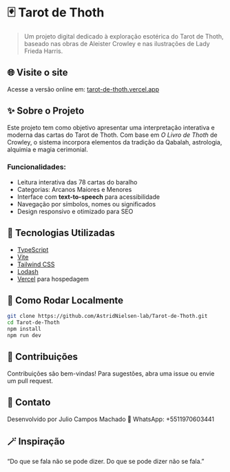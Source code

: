 # 🃏 Tarot de Thoth

> Um projeto digital dedicado à exploração esotérica do Tarot de Thoth, baseado nas obras de Aleister Crowley e nas ilustrações de Lady Frieda Harris.

## 🌐 Visite o site

Acesse a versão online em: [tarot-de-thoth.vercel.app](https://tarot-de-thoth.vercel.app)

## ✨ Sobre o Projeto

Este projeto tem como objetivo apresentar uma interpretação interativa e moderna das cartas do Tarot de Thoth. Com base em *O Livro de Thoth* de Crowley, o sistema incorpora elementos da tradição da Qabalah, astrologia, alquimia e magia cerimonial.

### Funcionalidades:
- Leitura interativa das 78 cartas do baralho
- Categorias: Arcanos Maiores e Menores
- Interface com **text-to-speech** para acessibilidade
- Navegação por símbolos, nomes ou significados
- Design responsivo e otimizado para SEO

## 🧩 Tecnologias Utilizadas

- [TypeScript](https://www.typescriptlang.org/)
- [Vite](https://vitejs.dev/)
- [Tailwind CSS](https://tailwindcss.com/)
- [Lodash](https://lodash.com/)
- [Vercel](https://vercel.com/) para hospedagem

## 🚀 Como Rodar Localmente

```bash
git clone https://github.com/AstridNielsen-lab/Tarot-de-Thoth.git
cd Tarot-de-Thoth
npm install
npm run dev
```
## 👥 Contribuições
Contribuições são bem-vindas! Para sugestões, abra uma issue ou envie um pull request.

## 📱 Contato
Desenvolvido por Julio Campos Machado 📲 WhatsApp: +5511970603441

## 🪄 Inspiração
“Do que se fala não se pode dizer. Do que se pode dizer não se fala.”

